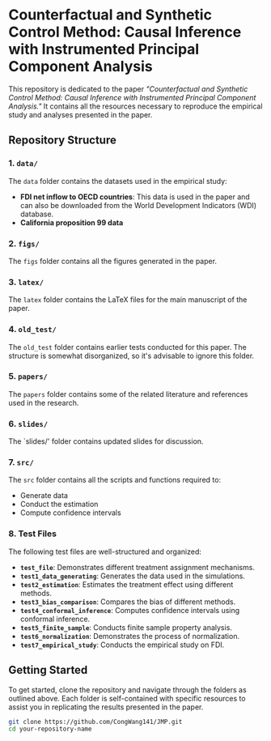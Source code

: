 # Counterfactual and Synthetic Control Method: Causal Inference with Instrumented Principal Component Analysis

This repository is dedicated to the paper *"Counterfactual and Synthetic Control Method: Causal Inference with Instrumented Principal Component Analysis."* It contains all the resources necessary to reproduce the empirical study and analyses presented in the paper.

## Repository Structure

### 1. `data/`
The `data` folder contains the datasets used in the empirical study:

- **FDI net inflow to OECD countries**: This data is used in the paper and can also be downloaded from the World Development Indicators (WDI) database.
- **California proposition 99 data**

### 2. `figs/`
The `figs` folder contains all the figures generated in the paper.

### 3. `latex/`
The `latex` folder contains the LaTeX files for the main manuscript of the paper.

### 4. `old_test/`
The `old_test` folder contains earlier tests conducted for this paper. The structure is somewhat disorganized, so it's advisable to ignore this folder.

### 5. `papers/`
The `papers` folder contains some of the related literature and references used in the research.

### 6. `slides/`
The `slides/' folder contains updated slides for discussion.

### 7. `src/`
The `src` folder contains all the scripts and functions required to:

- Generate data
- Conduct the estimation
- Compute confidence intervals

### 8. Test Files
The following test files are well-structured and organized:

- **`test_file`**: Demonstrates different treatment assignment mechanisms.
- **`test1_data_generating`**: Generates the data used in the simulations.
- **`test2_estimation`**: Estimates the treatment effect using different methods.
- **`test3_bias_comparison`**: Compares the bias of different methods.
- **`test4_conformal_inference`**: Computes confidence intervals using conformal inference.
- **`test5_finite_sample`**: Conducts finite sample property analysis.
- **`test6_normalization`**: Demonstrates the process of normalization.
- **`test7_empirical_study`**: Conducts the empirical study on FDI.

## Getting Started

To get started, clone the repository and navigate through the folders as outlined above. Each folder is self-contained with specific resources to assist you in replicating the results presented in the paper.

```bash
git clone https://github.com/CongWang141/JMP.git
cd your-repository-name
